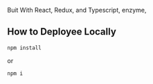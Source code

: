 Buit With React, Redux, and Typescript, enzyme, 

## How to Deployee Locally

```
npm install
```
or
```
npm i
```